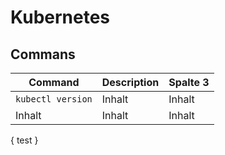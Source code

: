 # Kubernetes
## Commans
Command | Description | Spalte 3
-------- | -------- | --------
`kubectl version` | Inhalt   | Inhalt
Inhalt   | Inhalt   | Inhalt

{
    test
} 